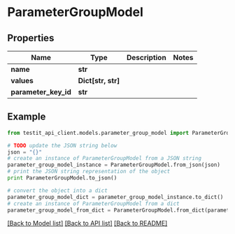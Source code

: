 # ParameterGroupModel


## Properties
Name | Type | Description | Notes
------------ | ------------- | ------------- | -------------
**name** | **str** |  | 
**values** | **Dict[str, str]** |  | 
**parameter_key_id** | **str** |  | 

## Example

```python
from testit_api_client.models.parameter_group_model import ParameterGroupModel

# TODO update the JSON string below
json = "{}"
# create an instance of ParameterGroupModel from a JSON string
parameter_group_model_instance = ParameterGroupModel.from_json(json)
# print the JSON string representation of the object
print ParameterGroupModel.to_json()

# convert the object into a dict
parameter_group_model_dict = parameter_group_model_instance.to_dict()
# create an instance of ParameterGroupModel from a dict
parameter_group_model_from_dict = ParameterGroupModel.from_dict(parameter_group_model_dict)
```
[[Back to Model list]](../README.md#documentation-for-models) [[Back to API list]](../README.md#documentation-for-api-endpoints) [[Back to README]](../README.md)


